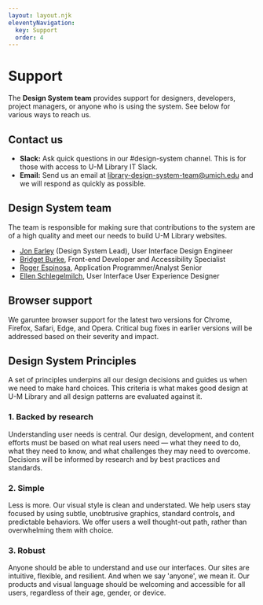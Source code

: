 ```yaml
---
layout: layout.njk
eleventyNavigation:
  key: Support
  order: 4
---
```


# Support

The **Design System team** provides support for designers, developers, project managers, or anyone who is using the system. See below for various ways to reach us.

## Contact us

- **Slack:** Ask quick questions in our #design-system channel. This is for those with access to U-M Library IT Slack.
- **Email:** Send us an email at library-design-system-team@umich.edu and we will respond as quickly as possible.

## Design System team

The team is responsible for making sure that contributions to the system are of a high quality and meet our needs to build U-M Library websites.

- [Jon Earley](https://preview.lib.umich.edu/users/earleyj) (Design System Lead), User Interface Design Engineer
- [Bridget Burke](https://preview.lib.umich.edu/users/burkebri), Front-end Developer and Accessibility Specialist
- [Roger Espinosa](https://preview.lib.umich.edu/users/roger), Application Programmer/Analyst Senior
- [Ellen Schlegelmilch](https://preview.lib.umich.edu/users/elleande), User Interface User Experience Designer

## Browser support

We garuntee browser support for the latest two versions for Chrome, Firefox, Safari, Edge, and Opera. Critical bug fixes in earlier versions will be addressed based on their severity and impact.

## Design System Principles

A set of principles underpins all our design decisions and guides us when we need to make hard choices. This criteria is what makes good design at U-M Library and all design patterns are evaluated against it.

### 1. Backed by research

Understanding user needs is central. Our design, development, and content efforts must be based on what real users need — what they need to do, what they need to know, and what challenges they may need to overcome. Decisions will be informed by research and by best practices and standards.

### 2. Simple

Less is more. Our visual style is clean and understated. We help users stay focused by using subtle, unobtrusive graphics, standard controls, and predictable behaviors. We offer users a well thought-out path, rather than overwhelming them with choice.

### 3. Robust

Anyone should be able to understand and use our interfaces. Our sites are intuitive, flexible, and resilient. And when we say 'anyone', we mean it. Our products and visual language should be welcoming and accessible for all users, regardless of their age, gender, or device.
